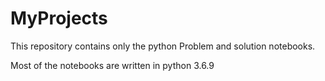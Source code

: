 # MyProjects

This repository contains only the python Problem and solution notebooks.

Most of the notebooks are written in python 3.6.9

